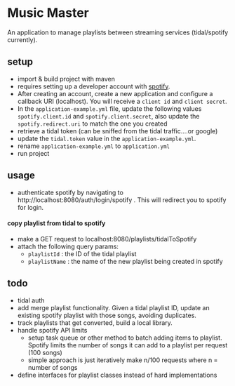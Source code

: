 # Music Master
An application to manage playlists between streaming services (tidal/spotify currently).

## setup
- import & build project with maven
- requires setting up a developer account with [spotify](https://developer.spotify.com).
- After creating an account, create a new application and configure a callback URI (localhost). You will receive a `client id` and `client secret`.
- In the `application-example.yml` file, update the following values `spotify.client.id` and `spotify.client.secret`, also update the `spotify.redirect.uri` to match the one you created
- retrieve a tidal token (can be sniffed from the tidal traffic....or google)
- update the `tidal.token` value in the `application-example.yml`.
- rename `application-example.yml` to `application.yml`
- run project

## usage
- authenticate spotify by navigating to http://localhost:8080/auth/login/spotify . This will redirect you to spotify for login.

#### copy playlist from tidal to spotify
- make a GET request to localhost:8080/playlists/tidalToSpotify
- attach the following query params: 
    - `playlistId` : the ID of the tidal playlist
    - `playlistName` : the name of the new playlist being created in spotify
    
## todo
- tidal auth 
- add merge playlist functionality. Given a tidal playlist ID, update an existing spotify playlist with those songs, avoiding duplicates.
- track playlists that get converted, build a local library.
- handle spotify API limits
  - setup task queue or other method to batch adding items to playlist. Spotify limits the number of songs it can add to a playlist per request (100 songs)
  - simple approach is just iteratively make n/100 requests where n = number of songs
- define interfaces for playlist classes instead of hard implementations